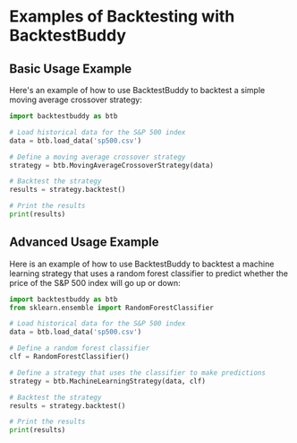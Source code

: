 # Examples of Backtesting with BacktestBuddy

## Basic Usage Example

Here's an example of how to use BacktestBuddy to backtest a simple moving average crossover strategy:

```python
import backtestbuddy as btb

# Load historical data for the S&P 500 index
data = btb.load_data('sp500.csv')

# Define a moving average crossover strategy
strategy = btb.MovingAverageCrossoverStrategy(data)

# Backtest the strategy
results = strategy.backtest()

# Print the results
print(results)
```

## Advanced Usage Example

Here is an example of how to use BacktestBuddy to backtest a machine learning strategy that uses a random forest classifier to predict whether the price of the S&P 500 index will go up or down:

```python
import backtestbuddy as btb
from sklearn.ensemble import RandomForestClassifier

# Load historical data for the S&P 500 index
data = btb.load_data('sp500.csv')

# Define a random forest classifier
clf = RandomForestClassifier()

# Define a strategy that uses the classifier to make predictions
strategy = btb.MachineLearningStrategy(data, clf)

# Backtest the strategy
results = strategy.backtest()

# Print the results
print(results)
```
